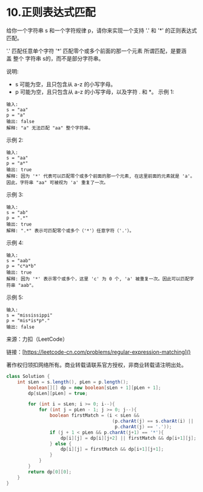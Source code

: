 # 10.正则表达式匹配

给你一个字符串 s 和一个字符规律 p，请你来实现一个支持 '.' 和 '*' 的正则表达式匹配。

'.' 匹配任意单个字符
'*' 匹配零个或多个前面的那一个元素
所谓匹配，是要涵盖 整个 字符串 s的，而不是部分字符串。

说明:

- s 可能为空，且只包含从 a-z 的小写字母。
- p 可能为空，且只包含从 a-z 的小写字母，以及字符 . 和 *。
示例 1:

```
输入:
s = "aa"
p = "a"
输出: false
解释: "a" 无法匹配 "aa" 整个字符串。
```
示例 2:

```
输入:
s = "aa"
p = "a*"
输出: true
解释: 因为 '*' 代表可以匹配零个或多个前面的那一个元素, 在这里前面的元素就是 'a'。因此，字符串 "aa" 可被视为 'a' 重复了一次。
```
示例 3:

```
输入:
s = "ab"
p = ".*"
输出: true
解释: ".*" 表示可匹配零个或多个（'*'）任意字符（'.'）。
```
示例 4:

```
输入:
s = "aab"
p = "c*a*b"
输出: true
解释: 因为 '*' 表示零个或多个，这里 'c' 为 0 个, 'a' 被重复一次。因此可以匹配字符串 "aab"。
```
示例 5:

```
输入:
s = "mississippi"
p = "mis*is*p*."
输出: false
```
来源：力扣（LeetCode）

链接：[https://leetcode-cn.com/problems/regular-expression-matching]()

著作权归领扣网络所有。商业转载请联系官方授权，非商业转载请注明出处。

```java
class Solution {
    int sLen = s.length(), pLen = p.length();
        boolean[][] dp = new boolean[sLen + 1][pLen + 1];
        dp[sLen][pLen] = true;

        for (int i = sLen; i >= 0; i--){
            for (int j = pLen - 1; j >= 0; j--){
                boolean firstMatch = (i < sLen &&
                                       (p.charAt(j) == s.charAt(i) ||
                                        p.charAt(j) == '.'));
                if (j + 1 < pLen && p.charAt(j+1) == '*'){
                    dp[i][j] = dp[i][j+2] || firstMatch && dp[i+1][j];
                } else {
                    dp[i][j] = firstMatch && dp[i+1][j+1];
                }
            }
        }
        return dp[0][0];
    }
}
```